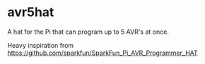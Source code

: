 
# avr5hat
A hat for the Pi that can program up to 5 AVR's at once.

Heavy inspiration from https://github.com/sparkfun/SparkFun_Pi_AVR_Programmer_HAT

